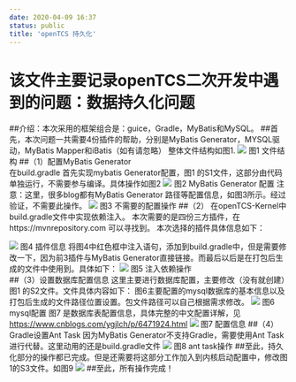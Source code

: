 ```yaml
---
date: 2020-04-09 16:37
status: public
title: 'openTCS 持久化'
---
```


# 该文件主要记录openTCS二次开发中遇到的问题：数据持久化问题
##介绍：本次采用的框架组合是：guice，Gradle，MyBatis和MySQL。
##首先，本次问题一共需要4份插件的帮助，分别是MyBatis Generator，MYSQL驱动，MyBatis Mapper和iBatis（如有请忽略）
整体文件结构如图1.
![](~/16-53-59.jpg)
                                       图1  文件结构
##（1）配置MyBatis Generator   
在build.gradle 首先实现mybatis Generator配置，图1 的S1文件，这部分由代码单独运行，不需要参与编译。具体操作如图2
![](~/16-59-02.jpg)
          图2  MyBatis Generator 配置
注意：这里，很多blog都有MyBatis Generator 路径等配置信息，如图3所示。经过验证，不需要此操作。
![](~/17-01-33.jpg)
                                                                    图3  不需要的配置操作
##（2） 在openTCS-Kernel中build.gradle文件中实现依赖注入。
本次需要的是四份三方插件，在https://mvnrepository.com 可以寻找到。
本次选择的插件具体信息如下：

![](~/17-09-01.jpg)
                                                                                                图4   插件信息
将图4中红色框中注入语句，添加到build.gradle中，但是需要修改一下，因为前3插件与MyBatis Generator直接链接。而最后以后是在打包后生成的文件中使用到。具体如下：
![](~/17-11-07.jpg)
                                                                                图5  注入依赖操作                                                                                                
##（3）设置数据库配置信息
这里主要进行数据库配置，主要修改（没有就创建）图1 的S2文件。文件具体内容如下：
图6主要配置的mysql数据库的基本信息以及打包后生成的文件路径位置设置。包文件路径可以自己根据需求修改。
![](~/17-17-04.jpg)
                                                                                                        图6  mysql配置
图7 是数据库表配置信息，具体完整的中文配置详解，见 https://www.cnblogs.com/ygjlch/p/6471924.html
![](~/17-21-22.jpg)
                                                                                                图7 配置信息
##（4）Gradle设置Ant Task
因为MyBatis Generator不支持Gradle，需要使用Ant Task进行代替。这里动用的还是build.gradle文件
![](~/17-24-17.jpg)
                                                                                            图8  ant task操作
##至此，持久化部分的操作都已完成。但是还需要将这部分工作加入到内核启动配置中，修改图1的S3文件。如图9
![](~/17-31-13.jpg)
##至此，所有操作完成！


